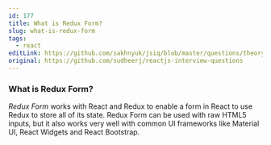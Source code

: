 ```yaml
---
id: 177
title: What is Redux Form?
slug: what-is-redux-form
tags:
  - react
editLink: https://github.com/sakhnyuk/jsiq/blob/master/questions/theory/react/177.md
original: https://github.com/sudheerj/reactjs-interview-questions
---
```


### What is Redux Form?

_Redux Form_ works with React and Redux to enable a form in React to use Redux to store all of its state. Redux Form can be used with raw HTML5 inputs, but it also works very well with common UI frameworks like Material UI, React Widgets and React Bootstrap.